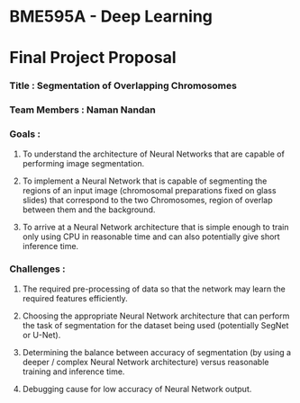 # BME595A - Deep Learning

# Final Project Proposal

### Title : Segmentation of Overlapping Chromosomes

### Team Members : Naman Nandan

### Goals :
1. To understand the architecture of Neural Networks that are capable of performing image segmentation.

2. To implement a Neural Network that is capable of segmenting the regions of an input image (chromosomal preparations fixed on glass slides) that correspond to the two Chromosomes, region of overlap between them and the background.

3. To arrive at a Neural Network architecture that is simple enough to train only using CPU in reasonable time and can also potentially give short inference time.

### Challenges :

1. The required pre-processing of data so that the network may learn the required features efficiently.

2. Choosing the appropriate Neural Network architecture that can perform the task of segmentation for the dataset being used (potentially SegNet or U-Net).

3. Determining the balance between accuracy of segmentation (by using a deeper / complex Neural Network architecture) versus reasonable training and inference time.

4. Debugging cause for low accuracy of Neural Network output.
